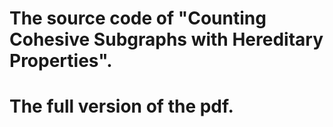 # The source code of "Counting Cohesive Subgraphs with Hereditary Properties".

# The full version of the pdf.
